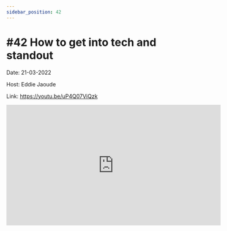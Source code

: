 ```yaml
---
sidebar_position: 42
---
```


# #42 How to get into tech and standout

Date: 21-03-2022

Host: Eddie Jaoude

Link: https://youtu.be/uP4Q07ViQzk

<iframe width="560" height="315" src="https://www.youtube.com/embed/uP4Q07ViQzk" title="YouTube video player" frameborder="0" allow="accelerometer; autoplay; clipboard-write; encrypted-media; gyroscope; picture-in-picture; web-share" allowfullscreen></iframe>